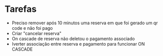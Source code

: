 # Tarefas

* Preciso remover após 10 minutos uma reserva em que foi gerado um qr code e não foi pago
* Criar "cancelar reserva"
* On cascade de reserva não deletou o pagamento associado
* Iverter associação entre reserva e pagamento para funcionar ON CASCADE

